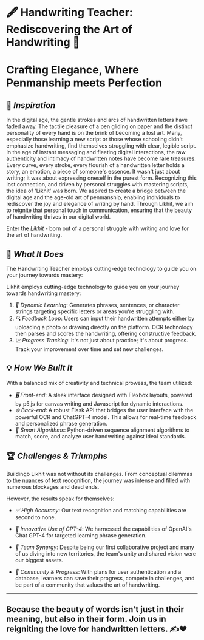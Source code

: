 
# 🖋 Handwriting Teacher: Rediscovering the Art of Handwriting 📜

# Crafting Elegance, Where Penmanship meets Perfection

## 🌟 *Inspiration*


In the digital age, the gentle strokes and arcs of handwritten letters have faded away. The tactile pleasure of a pen gliding on paper and the distinct personality of every hand is on the brink of becoming a lost art. Many, especially those learning a new script or those whose schooling didn't emphasize handwriting, find themselves struggling with clear, legible script.
In the age of instant messaging and fleeting digital interactions, the raw authenticity and intimacy of handwritten notes have become rare treasures. Every curve, every stroke, every flourish of a handwritten letter holds a story, an emotion, a piece of someone's essence. It wasn't just about writing; it was about expressing oneself in the purest form. Recognizing this lost connection, and driven by personal struggles with mastering scripts, the idea of 'Likhit' was born. We aspired to create a bridge between the digital age and the age-old art of penmanship, enabling individuals to rediscover the joy and elegance of writing by hand. Through Likhit, we aim to reignite that personal touch in communication, ensuring that the beauty of handwriting thrives in our digital world.

Enter the *Likhit* - born out of a personal struggle with writing and love for the art of handwriting.


## 🚀 *What It Does*

The Handwriting Teacher employs cutting-edge technology to guide you on your journey towards mastery:


Likhit employs cutting-edge technology to guide you on your journey towards handwriting mastery:

1. *📘 Dynamic Learning*: Generates phrases, sentences, or character strings targeting specific letters or areas you're struggling with.
2. *🔍 Feedback Loop*: Users can input their handwritten attempts either by uploading a photo or drawing directly on the platform. OCR technology then parses and scores the handwriting, offering constructive feedback.
3. *📈 Progress Tracking*: It's not just about practice; it's about progress. Track your improvement over time and set new challenges.


## 💡 *How We Built It*
With a balanced mix of creativity and technical prowess, the team utilized:
- *🖥 Front-end*: A sleek interface designed with Flexbox layouts, powered by p5.js for canvas writing and Javascript for dynamic interactions.
- *🌐 Back-end*: A robust Flask API that bridges the user interface with the powerful OCR and ChatGPT-4 model. This allows for real-time feedback and personalized phrase generation.
- *🧠 Smart Algorithms*: Python-driven sequence alignment algorithms to match, score, and analyze user handwriting against ideal standards.
## 🏆 *Challenges & Triumphs*
Buildingb Likhit was not without its challenges. From conceptual dilemmas to the nuances of text recognition, the journey was intense and filled with numerous blockages and dead ends.

However, the results speak for themselves:
- *✅ High Accuracy*: Our text recognition and matching capabilities are second to none.
- *💬 Innovative Use of GPT-4*: We harnessed the capabilities of OpenAI's Chat GPT-4 for targeted learning phrase generation.
- *🤝 Team Synergy*: Despite being our first collaborative project and many of us diving into new territories, the team's unity and shared vision were our biggest assets.

- *👥 Community & Progress*: With plans for user authentication and a database, learners can save their progress, compete in challenges, and be part of a community that values the art of handwriting.


---
Because the beauty of words isn't just in their meaning, but also in their form. Join us in reigniting the love for handwritten letters. ✍❤
---
